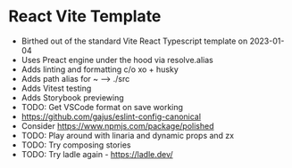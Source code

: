 # React Vite Template

- Birthed out of the standard Vite React Typescript template on 2023-01-04
- Uses Preact engine under the hood via resolve.alias
- Adds linting and formatting c/o xo + husky
- Adds path alias for ~ --> ./src
- Adds Vitest testing
- Adds Storybook previewing
- TODO: Get VSCode format on save working
- <https://github.com/gajus/eslint-config-canonical>
- Consider <https://www.npmjs.com/package/polished>
- TODO: Play around with linaria and dynamic props and zx
- TODO: Try composing stories
- TODO: Try ladle again - <https://ladle.dev/>
